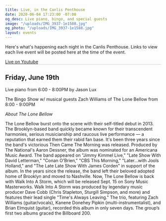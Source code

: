```yaml
---
title: Live, in the Canlis Penthouse
date: 2020-06-04 17:23:00 -07:00
og_desc: Live piano, bingo, and special guests
image: "/uploads/IMG_3937-1e1588.jpg"
og_photo: "/uploads/IMG_3937-1e1588.jpg"
layout: events
---
```


Here's what's happening each night in the Canlis Penthouse. Links to view each live event will be posted here at the time of the event.

<div class="EventsButton mt1 mb10">
  <a href="https://youtu.be/hDh908aXPLc">
    Live on Youtube
  </a>
</div>

<div class="mb4" style="width: 100%; background: black; opacity: .2; height: 1px;"></div>

<h2 class="Caption mt2 mb3">Friday, June 19th</h2>

Live piano from 6:00 - 8:00PM by Jason Lux

The Bingo Show w/ musical guests Zach Williams of The Lone Bellow from 8:00 - 9:00PM

<i>About The Lone Bellow</i>

The Lone Bellow burst onto the scene with their self-titled debut in 2013. The Brooklyn-based band quickly became known for their transcendent harmonies, serious musicianship and raucous live performance — a reputation that earned them their rabid fan base. It's been three years since the band's victorious Then Came The Morning was released. Produced by The National's Aaron Dessner, the album was nominated for an Americana Music Award. The band appeared on "Jimmy Kimmel Live," "Late Show With David Letterman," "Conan O'Brien," "CBS This Morning," "Later...with Jools Holland," and "The Late Late Show With James Corden" in support of the album. In the years since the release, the band left their beloved adopted home of Brooklyn and moved to Nashville. Now, The Lone Bellow is back with Walk Into A Storm, which will be released Sept. 15 on Sony Music Masterworks. Walk Into A Storm was produced by legendary music producer Dave Cobb (Chris Stapleton, Sturgill Simpson, and more) and features their lead single "Time's Always Leaving." The trio, featuring Zach Williams (guitar/vocals), Kanene Donehey Pipkin (multi-instrumentalist), and Brian Elmquist (guitar), recorded this album in only seven days. The group’s first two albums graced the Billboard 200.
